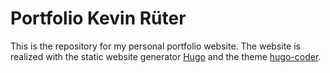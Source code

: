 # Portfolio Kevin Rüter

This is the repository for my personal portfolio website. The website is realized with the static website generator [Hugo](https://gohugo.io/) and the theme [hugo-coder](https://themes.gohugo.io/themes/hugo-coder/).